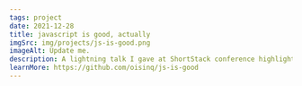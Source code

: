 ```yaml
---
tags: project
date: 2021-12-28
title: javascript is good, actually
imgSrc: img/projects/js-is-good.png
imageAlt: Update me.
description: A lightning talk I gave at ShortStack conference highlighting what I love about JavaScript.
learnMore: https://github.com/oisinq/js-is-good
---
```

